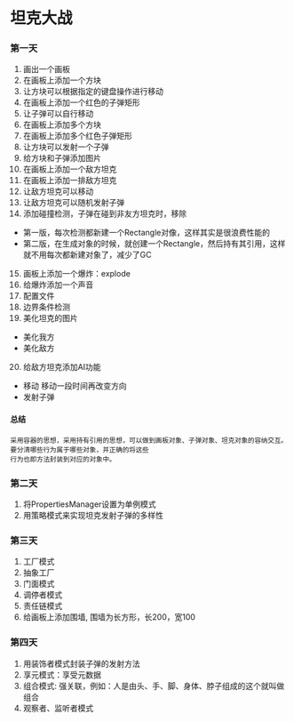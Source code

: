 # 坦克大战
### 第一天
1. 画出一个画板
2. 在画板上添加一个方块
3. 让方块可以根据指定的键盘操作进行移动
4. 在画板上添加一个红色的子弹矩形
5. 让子弹可以自行移动
6. 在画板上添加多个方块
7. 在画板上添加多个红色子弹矩形
8. 让方块可以发射一个子弹
9. 给方块和子弹添加图片
10. 在画板上添加一个敌方坦克
11. 在画板上添加一排敌方坦克
12. 让敌方坦克可以移动
13. 让敌方坦克可以随机发射子弹
14. 添加碰撞检测，子弹在碰到非友方坦克时，移除
- 第一版，每次检测都新建一个Rectangle对像，这样其实是很浪费性能的
- 第二版，在生成对象的时候，就创建一个Rectangle，然后持有其引用，这样就不用每次都新建对象了，减少了GC
15. 画板上添加一个爆炸：explode
16. 给爆炸添加一个声音
17. 配置文件
18. 边界条件检测
19. 美化坦克的图片
- 美化我方
- 美化敌方
20. 给敌方坦克添加AI功能
- 移动
    移动一段时间再改变方向
- 发射子弹
#### 总结
    采用容器的思想，采用持有引用的思想，可以做到画板对象、子弹对象、坦克对象的容纳交互。要分清哪些行为属于哪些对象，并正确的将这些
    行为也即方法封装到对应的对象中。
 
### 第二天
1. 将PropertiesManager设置为单例模式
2. 用策略模式来实现坦克发射子弹的多样性

### 第三天
1. 工厂模式
2. 抽象工厂
3. 门面模式
4. 调停者模式
5. 责任链模式
6. 给画板上添加围墙, 围墙为长方形，长200，宽100

### 第四天
1. 用装饰者模式封装子弹的发射方法
2. 享元模式：享受元数据
3. 组合模式: 强关联，例如：人是由头、手、脚、身体、脖子组成的这个就叫做组合
4. 观察者、监听者模式